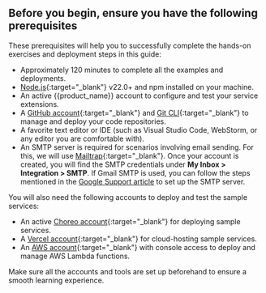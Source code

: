 ## Before you begin, ensure you have the following prerequisites

These prerequisites will help you to successfully complete the hands-on exercises and deployment steps in this guide:

* Approximately 120 minutes to complete all the examples and deployments.
* [Node.js](https://nodejs.org/en/download/package-manager){:target="_blank"} v22.0+ and npm installed on your machine.
* An active {{product_name}} account to configure and test your service extensions.
* A [GitHub account](https://github.com/){:target="_blank"}
  and [Git CLI](https://git-scm.com/book/en/v2/Getting-Started-The-Command-Line){:target="_blank"} to manage and deploy
  your code repositories.
* A favorite text editor or IDE (such as Visual Studio Code, WebStorm, or any editor you are comfortable with).
* An SMTP server is required for scenarios involving email sending. For this, we will
  use [Mailtrap](https://mailtrap.io/register/signup?ref=header){:target="_blank"}. Once your account is created, you
  will find the SMTP credentials under **My Inbox > Integration > SMTP**. If Gmail SMTP is used, you can follow the
  steps mentioned in the [Google Support article](https://support.google.com/a/answer/176600?hl=en) to set up the SMTP
  server.

You will also need the following accounts to deploy and test the sample services:

* An active [Choreo account](https://choreo.dev/){:target="_blank"} for deploying sample services.
* A [Vercel account](https://vercel.com/signup){:target="_blank"} for cloud-hosting sample services.
* An [AWS account](https://signin.aws.amazon.com/signup?request_type=register){:target="_blank"} with console access to
  deploy and manage AWS Lambda functions.

Make sure all the accounts and tools are set up beforehand to ensure a smooth learning experience.
